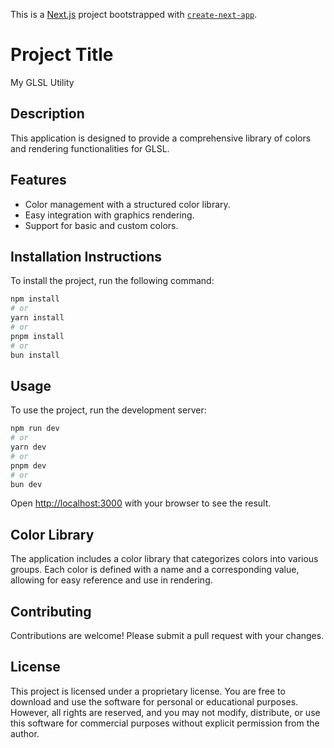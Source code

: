 This is a [Next.js](https://nextjs.org) project bootstrapped with [`create-next-app`](https://nextjs.org/docs/app/api-reference/cli/create-next-app).

# Project Title
My GLSL Utility

## Description
This application is designed to provide a comprehensive library of colors and rendering functionalities for GLSL.

## Features
- Color management with a structured color library.
- Easy integration with graphics rendering.
- Support for basic and custom colors.

## Installation Instructions
To install the project, run the following command:
```bash
npm install
# or
yarn install
# or
pnpm install
# or
bun install
```

## Usage
To use the project, run the development server:
```bash
npm run dev
# or
yarn dev
# or
pnpm dev
# or
bun dev
```
Open [http://localhost:3000](http://localhost:3000) with your browser to see the result.

## Color Library
The application includes a color library that categorizes colors into various groups. Each color is defined with a name and a corresponding value, allowing for easy reference and use in rendering.

## Contributing
Contributions are welcome! Please submit a pull request with your changes.

## License
This project is licensed under a proprietary license. You are free to download and use the software for personal or educational purposes. However, all rights are reserved, and you may not modify, distribute, or use this software for commercial purposes without explicit permission from the author.
